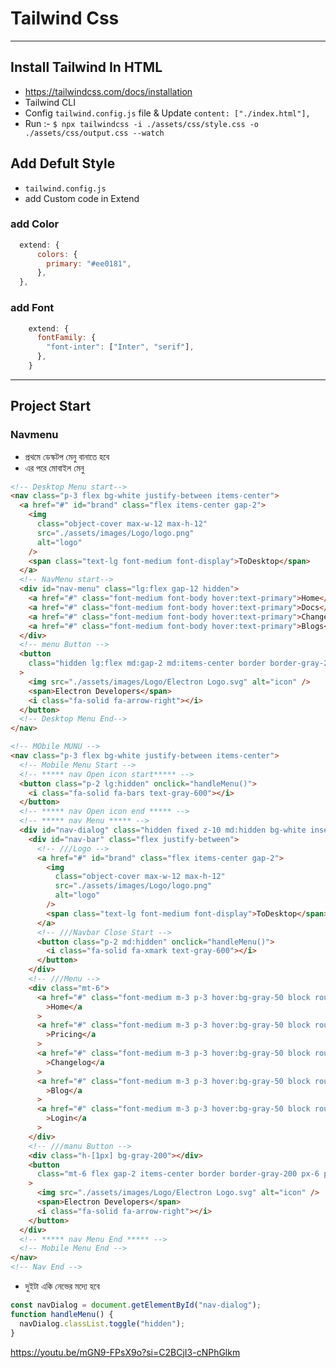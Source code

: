 # Tailwind Css

---

## Install Tailwind In HTML

- https://tailwindcss.com/docs/installation
- Tailwind CLI
- Config `tailwind.config.js` file & Update `content: ["./index.html"],`
- Run :- `$ npx tailwindcss -i ./assets/css/style.css -o ./assets/css/output.css --watch`

## Add Defult Style

- `tailwind.config.js`
- add Custom code in Extend

### add Color

```js
  extend: {
      colors: {
        primary: "#ee0181",
      },
  },
```

### add Font

```js
    extend: {
      fontFamily: {
        "font-inter": ["Inter", "serif"],
      },
    }
```

---

## Project Start

### Navmenu

- প্রথমে ডেস্কটপ মেনু বানাতে হবে
- এর পরে মোবাইল মেনু

```html
<!-- Desktop Menu start-->
<nav class="p-3 flex bg-white justify-between items-center">
  <a href="#" id="brand" class="flex items-center gap-2">
    <img
      class="object-cover max-w-12 max-h-12"
      src="./assets/images/Logo/logo.png"
      alt="logo"
    />
    <span class="text-lg font-medium font-display">ToDesktop</span>
  </a>
  <!-- NavMenu start-->
  <div id="nav-menu" class="lg:flex gap-12 hidden">
    <a href="#" class="font-medium font-body hover:text-primary">Home</a>
    <a href="#" class="font-medium font-body hover:text-primary">Docs</a>
    <a href="#" class="font-medium font-body hover:text-primary">ChangeLog</a>
    <a href="#" class="font-medium font-body hover:text-primary">Blogs</a>
  </div>
  <!-- menu Button -->
  <button
    class="hidden lg:flex md:gap-2 md:items-center border border-gray-200 px-6 py-2 rounded-lg hover:border-gray-600"
  >
    <img src="./assets/images/Logo/Electron Logo.svg" alt="icon" />
    <span>Electron Developers</span>
    <i class="fa-solid fa-arrow-right"></i>
  </button>
  <!-- Desktop Menu End-->
</nav>
```

```html
<!-- MObile MUNU -->
<nav class="p-3 flex bg-white justify-between items-center">
  <!-- Mobile Menu Start -->
  <!-- ***** nav Open icon start***** -->
  <button class="p-2 lg:hidden" onclick="handleMenu()">
    <i class="fa-solid fa-bars text-gray-600"></i>
  </button>
  <!-- ***** nav Open icon end ***** -->
  <!-- ***** nav Menu ***** -->
  <div id="nav-dialog" class="hidden fixed z-10 md:hidden bg-white inset-0 p-3">
    <div id="nav-bar" class="flex justify-between">
      <!-- ///Logo -->
      <a href="#" id="brand" class="flex items-center gap-2">
        <img
          class="object-cover max-w-12 max-h-12"
          src="./assets/images/Logo/logo.png"
          alt="logo"
        />
        <span class="text-lg font-medium font-display">ToDesktop</span>
      </a>
      <!-- ///Navbar Close Start -->
      <button class="p-2 md:hidden" onclick="handleMenu()">
        <i class="fa-solid fa-xmark text-gray-600"></i>
      </button>
    </div>
    <!-- ///Menu -->
    <div class="mt-6">
      <a href="#" class="font-medium m-3 p-3 hover:bg-gray-50 block rounded-lg"
        >Home</a
      >
      <a href="#" class="font-medium m-3 p-3 hover:bg-gray-50 block rounded-lg"
        >Pricing</a
      >
      <a href="#" class="font-medium m-3 p-3 hover:bg-gray-50 block rounded-lg"
        >Changelog</a
      >
      <a href="#" class="font-medium m-3 p-3 hover:bg-gray-50 block rounded-lg"
        >Blog</a
      >
      <a href="#" class="font-medium m-3 p-3 hover:bg-gray-50 block rounded-lg"
        >Login</a
      >
    </div>
    <!-- ///manu Button -->
    <div class="h-[1px] bg-gray-200"></div>
    <button
      class="mt-6 flex gap-2 items-center border border-gray-200 px-6 py-4 rounded-lg hover:border-gray-600 hover:bg-gray-100"
    >
      <img src="./assets/images/Logo/Electron Logo.svg" alt="icon" />
      <span>Electron Developers</span>
      <i class="fa-solid fa-arrow-right"></i>
    </button>
  </div>
  <!-- ***** nav Menu End ***** -->
  <!-- Mobile Menu End -->
</nav>
<!-- Nav End -->
```

- দুইটা একি নেভের মদ্যে হবে

```js
const navDialog = document.getElementById("nav-dialog");
function handleMenu() {
  navDialog.classList.toggle("hidden");
}
```

https://youtu.be/mGN9-FPsX9o?si=C2BCjI3-cNPhGlkm
